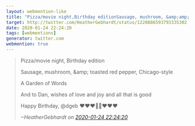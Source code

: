 ```yaml
---
layout: webmention-like
title: "Pizza/movie night,Birthday editionSausage, mushroom, &amp;amp; toasted red pepper, Chicago-styleA Garden of WordsAnd to Dan, wishes of love and joy and all that is good Happy Birthday, @dgeb ❤️❤️❤️🎂🍕❤️❤️❤️"
target: http://twitter.com/HeatherGebhardt/status/1220886593793335302
date: 2020-01-24 22:24:20
tags: [webmentions]
generator: twitter.com
webmention: true
---
```




<blockquote class="external-citation">
  <p>
    Pizza/movie night,
Birthday edition

Sausage, mushroom, &amp;amp; toasted red pepper, Chicago-style

A Garden of Words

And to Dan, wishes of love and joy and all that is good 

Happy Birthday, @dgeb 
❤️❤️❤️🎂🍕❤️❤️❤️
  </p>
  <cite>‒<span class="p-author p-name">HeatherGebhardt</span>
    on
    <a href="http://twitter.com/HeatherGebhardt/status/1220886593793335302" rel="external nofollow" target="_blank">2020-01-24 22:24:20</a>
  </cite>
</blockquote>



